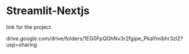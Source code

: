 # Streamlit-Nextjs

link for the project 

drive.google.com/drive/folders/‏1EG0FpQGhNv3r2fgipe_PkaYmibhr3zl2?usp=sharing
